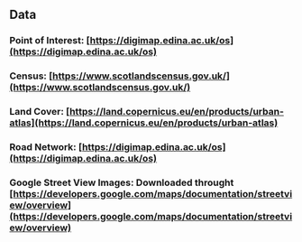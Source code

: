 ## Data

### Point of Interest: [https://digimap.edina.ac.uk/os](https://digimap.edina.ac.uk/os)

### Census: [https://www.scotlandscensus.gov.uk/](https://www.scotlandscensus.gov.uk/)

### Land Cover: [https://land.copernicus.eu/en/products/urban-atlas](https://land.copernicus.eu/en/products/urban-atlas)

### Road Network: [https://digimap.edina.ac.uk/os](https://digimap.edina.ac.uk/os)

### Google Street View Images: Downloaded throught [https://developers.google.com/maps/documentation/streetview/overview](https://developers.google.com/maps/documentation/streetview/overview)
